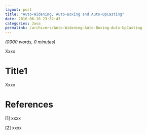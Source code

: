 ```yaml
---
layout: post
title: "Auto-Widening, Auto-Boxing and Auto-UpCasting"
date: 2016-06-10 23:32:43
categories: Java
permalink: /archivers/Auto-Widening-Auto-Boxing-Auto-UpCasting
---
```


_(0000 words, 0 minutes)_

Xxxx

<!--more-->

# Title1

Xxxx

# References

[1] xxxx

[2] xxxx




